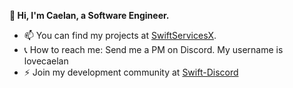 **👋 Hi, I'm Caelan, a Software Engineer.**  
- 📫 You can find my projects at [SwiftServicesX](https://github.com/orgs/SwiftServicesX/repositories).
- 📞 How to reach me: Send me a PM on Discord. My username is lovecaelan
- ⚡ Join my development community at [Swift-Discord](https://discord.gg/WRAuh2frVb)

